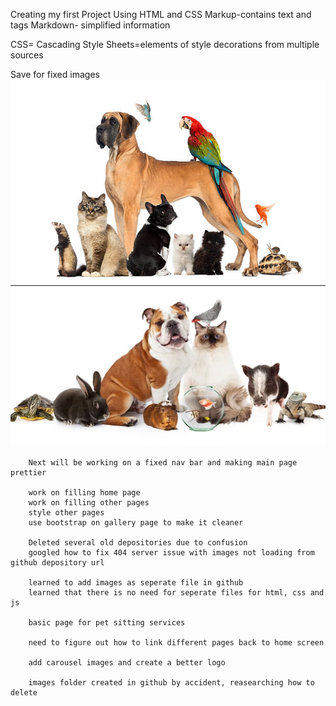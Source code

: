 Creating my first Project
Using HTML and CSS
Markup-contains text and tags 
Markdown- simplified information

CSS= Cascading Style Sheets=elements of style decorations from multiple sources

Save for fixed images
        <img src="./images/Groupofanimals.jpg" alt="common pets">
        <img src="./images/Groupofanimals2.png" alt="common pets">

        Next will be working on a fixed nav bar and making main page prettier

        work on filling home page
        work on filling other pages
        style other pages 
        use bootstrap on gallery page to make it cleaner

        Deleted several old depositories due to confusion
        googled how to fix 404 server issue with images not loading from github depository url

        learned to add images as seperate file in github
        learned that there is no need for seperate files for html, css and js

        basic page for pet sitting services 

        need to figure out how to link different pages back to home screen

        add carousel images and create a better logo

        images folder created in github by accident, reasearching how to delete
